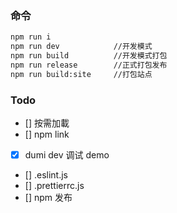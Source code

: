 ### 命令

```bash
npm run i
npm run dev            //开发模式
npm run build          //开发模式打包
npm run release        //正式打包发布
npm run build:site     //打包站点
```

### Todo

- [] 按需加載
- [] npm link
- [x] dumi dev 调试 demo
- [] .eslint.js
- [] .prettierrc.js
- [] npm 发布